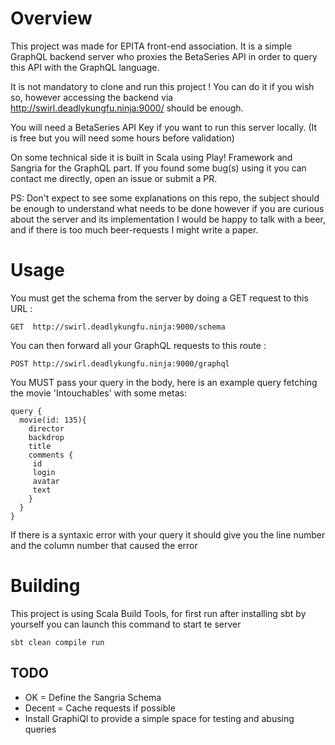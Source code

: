 # Overview

This project was made for EPITA front-end association.
It is a simple GraphQL backend server who proxies the BetaSeries
API in order to query this API with the GraphQL language.

It is not mandatory to clone and run this project ! You can do it if you wish so, however accessing the backend via
http://swirl.deadlykungfu.ninja:9000/ should be enough.

You will need a BetaSeries API Key if you want to run this server locally. (It is free but you will need some hours before validation)

On some technical side it is built in Scala using Play! Framework and Sangria for the GraphQL part.
If you found some bug(s) using it you can contact me directly, open an issue or submit a PR.

PS: Don't expect to see some explanations on this repo, the subject should be enough to understand what needs to be done
however if you are curious about the server and its implementation I would be happy to talk with a beer, and if there
is too much beer-requests I might write a paper.

# Usage
You must get the schema from the server by doing a GET request to this URL :
````
GET  http://swirl.deadlykungfu.ninja:9000/schema
````

You can then forward all your GraphQL requests to this route :
```
POST http://swirl.deadlykungfu.ninja:9000/graphql
```

You MUST pass your query in the body, here is an example query fetching the
movie 'Intouchables' with some metas:
```
query {
  movie(id: 135){
    director
    backdrop
    title
    comments {
     id
     login
     avatar
     text
    }
  }
}
```

If there is a syntaxic error with your query it should give you the line number
and the column number that caused the error

# Building
This project is using Scala Build Tools, for first run after installing
sbt by yourself you can launch this command to start te server
```
sbt clean compile run
```

## TODO
- OK = Define the Sangria Schema
- Decent = Cache requests if possible
- Install GraphiQl to provide a simple space for testing and abusing queries